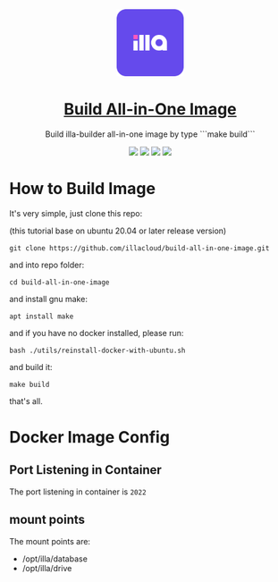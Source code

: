 <div align="center">
  <a href="https://github.com/illacloud/build-all-in-one-image">
    <img alt="ILLA Design Logo" width="120px" height="120px" src="https://github.com/illacloud/.github/blob/main/assets/images/illa-logo.svg"/>
  </a>
</div>

<h1 align="center"><a href="https://github.com/illacloud/build-all-in-one-image">Build All-in-One Image</a> </h1>

<p align="center">Build illa-builder all-in-one image by type ```make build```</p>


<p align="center">
  <a href="https://discord.gg/illacloud"><img src="https://img.shields.io/badge/chat-Discord-7289DA?logo=discord" height=18></a>
  <a href="https://twitter.com/illacloudHQ"><img src="https://img.shields.io/badge/Twitter-1DA1F2?logo=twitter&logoColor=white" height=18></a>
  <a href="https://github.com/orgs/illacloud/discussions"><img src="https://img.shields.io/badge/discussions-GitHub-333333?logo=github" height=18></a>
  <a href="./LICENSE"><img src="https://img.shields.io/github/license/illacloud/illa-builder" height=18></a>
</p>


# How to Build Image

It's very simple, just clone this repo:

(this tutorial base on ubuntu 20.04 or later release version)

```
git clone https://github.com/illacloud/build-all-in-one-image.git
```

and into repo folder:


```
cd build-all-in-one-image
```

and install gnu make:

```
apt install make
```

and if you have no docker installed, please run:

```
bash ./utils/reinstall-docker-with-ubuntu.sh
```

and build it:

```
make build
```

that's all.

# Docker Image Config

## Port Listening in Container

The port listening in container is ```2022```

## mount points

The mount points are:

- /opt/illa/database 
- /opt/illa/drive 
